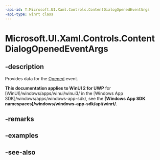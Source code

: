```yaml
---
-api-id: T:Microsoft.UI.Xaml.Controls.ContentDialogOpenedEventArgs
-api-type: winrt class
---
```


<!-- Class syntax.
public class ContentDialogOpenedEventArgs : Windows.UI.Xaml.Controls.IContentDialogOpenedEventArgs
-->

# Microsoft.UI.Xaml.Controls.ContentDialogOpenedEventArgs

## -description
Provides data for the [Opened](contentdialog_opened.md) event.

**This documentation applies to WinUI 2 for UWP** for [WinUI]/windows/apps/winui/winui3/ in the [Windows App SDK]/windows/apps/windows-app-sdk/, see the **[Windows App SDK namespaces]/windows/windows-app-sdk/api/winrt/**.

## -remarks

## -examples

## -see-also
